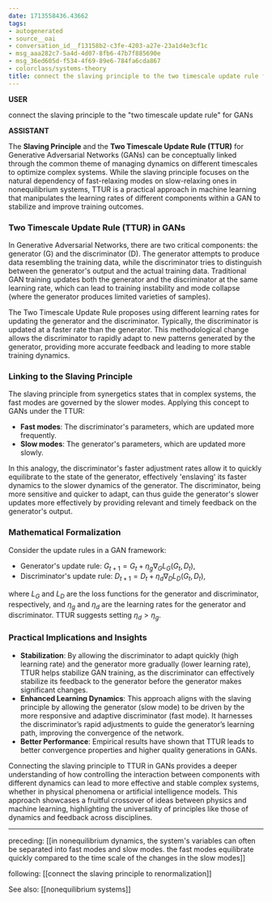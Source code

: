 ```yaml
---
date: 1713558436.43662
tags:
- autogenerated
- source__oai
- conversation_id__f13158b2-c3fe-4203-a27e-23a1d4e3cf1c
- msg_aaa282c7-5a4d-4d07-8fb6-47b7f885690e
- msg_36ed605d-f534-4f69-89e6-784fa6cda867
- colorclass/systems-theory
title: connect the slaving principle to the two timescale update rule for gans
---
```


**USER**

connect the slaving principle to the "two timescale update rule" for GANs


**ASSISTANT**

The **Slaving Principle** and the **Two Timescale Update Rule (TTUR)** for Generative Adversarial Networks (GANs) can be conceptually linked through the common theme of managing dynamics on different timescales to optimize complex systems. While the slaving principle focuses on the natural dependency of fast-relaxing modes on slow-relaxing ones in nonequilibrium systems, TTUR is a practical approach in machine learning that manipulates the learning rates of different components within a GAN to stabilize and improve training outcomes.

### Two Timescale Update Rule (TTUR) in GANs

In Generative Adversarial Networks, there are two critical components: the generator (G) and the discriminator (D). The generator attempts to produce data resembling the training data, while the discriminator tries to distinguish between the generator's output and the actual training data. Traditional GAN training updates both the generator and the discriminator at the same learning rate, which can lead to training instability and mode collapse (where the generator produces limited varieties of samples).

The Two Timescale Update Rule proposes using different learning rates for updating the generator and the discriminator. Typically, the discriminator is updated at a faster rate than the generator. This methodological change allows the discriminator to rapidly adapt to new patterns generated by the generator, providing more accurate feedback and leading to more stable training dynamics.

### Linking to the Slaving Principle

The slaving principle from synergetics states that in complex systems, the fast modes are governed by the slower modes. Applying this concept to GANs under the TTUR:
- **Fast modes**: The discriminator's parameters, which are updated more frequently.
- **Slow modes**: The generator's parameters, which are updated more slowly.

In this analogy, the discriminator's faster adjustment rates allow it to quickly equilibrate to the state of the generator, effectively 'enslaving' its faster dynamics to the slower dynamics of the generator. The discriminator, being more sensitive and quicker to adapt, can thus guide the generator's slower updates more effectively by providing relevant and timely feedback on the generator's output.

### Mathematical Formalization

Consider the update rules in a GAN framework:
- Generator's update rule: $G_{t+1} = G_t + \eta_g \nabla_{G} L_G(G_t, D_t)$,
- Discriminator's update rule: $D_{t+1} = D_t + \eta_d \nabla_{D} L_D(G_t, D_t)$,

where $L_G$ and $L_D$ are the loss functions for the generator and discriminator, respectively, and $\eta_g$ and $\eta_d$ are the learning rates for the generator and discriminator. TTUR suggests setting $\eta_d > \eta_g$.

### Practical Implications and Insights

- **Stabilization**: By allowing the discriminator to adapt quickly (high learning rate) and the generator more gradually (lower learning rate), TTUR helps stabilize GAN training, as the discriminator can effectively stabilize its feedback to the generator before the generator makes significant changes.
- **Enhanced Learning Dynamics**: This approach aligns with the slaving principle by allowing the generator (slow mode) to be driven by the more responsive and adaptive discriminator (fast mode). It harnesses the discriminator’s rapid adjustments to guide the generator’s learning path, improving the convergence of the network.
- **Better Performance**: Empirical results have shown that TTUR leads to better convergence properties and higher quality generations in GANs.

Connecting the slaving principle to TTUR in GANs provides a deeper understanding of how controlling the interaction between components with different dynamics can lead to more effective and stable complex systems, whether in physical phenomena or artificial intelligence models. This approach showcases a fruitful crossover of ideas between physics and machine learning, highlighting the universality of principles like those of dynamics and feedback across disciplines.


---

preceding: [[in nonequilibrium dynamics, the system's variables can often be separated into fast modes and slow modes. the fast modes equilibrate quickly compared to the time scale of the changes in the slow modes]]  


following: [[connect the slaving principle to renormalization]]

See also: [[nonequilibrium systems]]